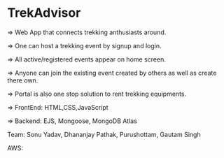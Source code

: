 TrekAdvisor
==================
=> Web App that connects trekking anthusiasts around.

=> One can host a trekking event by signup and login.

=> All active/registered events appear on home screen.

=> Anyone can join the existing event created by others as well as create there own.

=> Portal is also one stop solution to rent trekking equipments.


=> FrontEnd: HTML,CSS,JavaScript


=> Backend: EJS, Mongoose, MongoDB Atlas


Team: Sonu Yadav, Dhananjay Pathak, Purushottam, Gautam Singh

AWS: 
